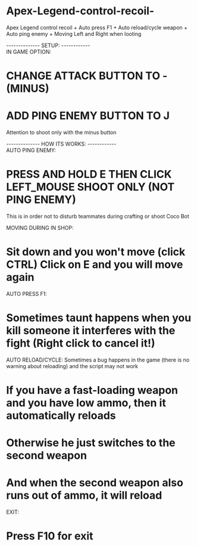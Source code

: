 # Apex-Legend-control-recoil-
Apex Legend control recoil + Auto press F1 + Auto reload/cycle weapon + Auto ping enemy + Moving Left and Right when looting

-------------- SETUP: ------------  
IN GAME OPTION:
# CHANGE ATTACK BUTTON TO - (MINUS)
# ADD PING ENEMY BUTTON TO J
Attention to shoot only with the minus button

-------------- HOW ITS WORKS: ------------  
AUTO PING ENEMY:
# PRESS AND HOLD E THEN CLICK LEFT_MOUSE SHOOT ONLY (NOT PING ENEMY)
This is in order not to disturb teammates during crafting or shoot Coco Bot
	
MOVING DURING IN SHOP:
# Sit down and you won't move (click CTRL) Click on E and you will move again
	
	
AUTO PRESS F1:
# Sometimes taunt happens when you kill someone it interferes with the fight (Right click to cancel it!)

AUTO RELOAD/CYCLE:
Sometimes a bug happens in the game (there is no warning about reloading) and the script may not work
# If you have a fast-loading weapon and you have low ammo, then it automatically reloads
# Otherwise he just switches to the second weapon 
# And when the second weapon also runs out of ammo, it will reload

EXIT:
# Press F10 for exit
	
